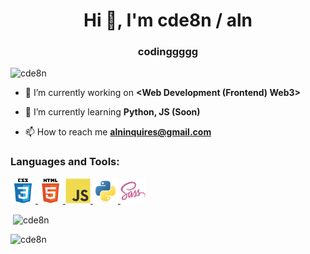 <h1 align="center">Hi 👋, I'm cde8n / aln</h1>
<h3 align="center">codinggggg</h3>

<center> <p align="left"> <img src="https://komarev.com/ghpvc/?username=cde8n&label=Profile%20views&color=0e75b6&style=flat" alt="cde8n" /> </p> </center>

- 🔭 I’m currently working on **<Web Development (Frontend) Web3>**

- 🌱 I’m currently learning **Python, JS (Soon)**

- 📫 How to reach me **alninquires@gmail.com**

<h3 align="left">Languages and Tools:</h3>
<p align="left"> <a href="https://www.w3schools.com/css/" target="_blank" rel="noreferrer"> <img src="https://raw.githubusercontent.com/devicons/devicon/master/icons/css3/css3-original-wordmark.svg" alt="css3" width="40" height="40"/> </a> <a href="https://www.w3.org/html/" target="_blank" rel="noreferrer"> <img src="https://raw.githubusercontent.com/devicons/devicon/master/icons/html5/html5-original-wordmark.svg" alt="html5" width="40" height="40"/> </a> <a href="https://developer.mozilla.org/en-US/docs/Web/JavaScript" target="_blank" rel="noreferrer"> <img src="https://raw.githubusercontent.com/devicons/devicon/master/icons/javascript/javascript-original.svg" alt="javascript" width="40" height="40"/> </a> <a href="https://www.python.org" target="_blank" rel="noreferrer"> <img src="https://raw.githubusercontent.com/devicons/devicon/master/icons/python/python-original.svg" alt="python" width="40" height="40"/> </a> <a href="https://sass-lang.com" target="_blank" rel="noreferrer"> <img src="https://raw.githubusercontent.com/devicons/devicon/master/icons/sass/sass-original.svg" alt="sass" width="40" height="40"/> </a> </p>

<p>&nbsp;<img align="center" src="https://github-readme-stats.vercel.app/api?username=cde8n&show_icons=true&locale=en" alt="cde8n" /></p>

<p><img align="left" src="https://github-readme-stats.vercel.app/api/top-langs?username=cde8n&show_icons=true&locale=en&layout=compact" alt="cde8n" /></p>
